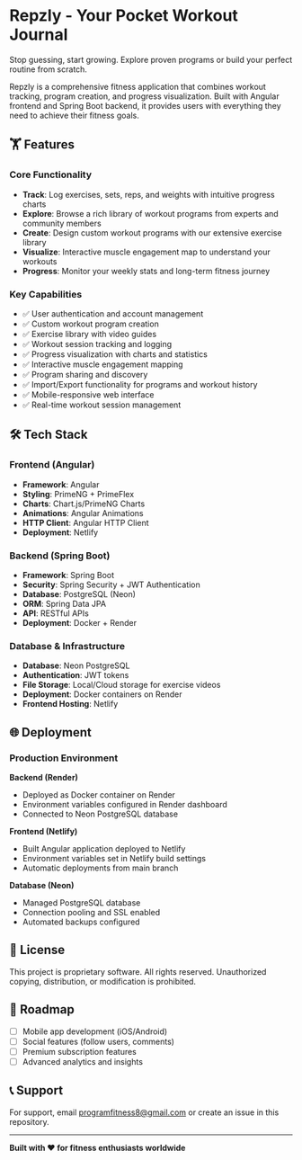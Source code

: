 # Repzly - Your Pocket Workout Journal

Stop guessing, start growing. Explore proven programs or build your perfect routine from scratch.

Repzly is a comprehensive fitness application that combines workout tracking, program creation, and progress visualization. Built with Angular frontend and Spring Boot backend, it provides users with everything they need to achieve their fitness goals.

## 🏋️ Features

### Core Functionality
- **Track**: Log exercises, sets, reps, and weights with intuitive progress charts
- **Explore**: Browse a rich library of workout programs from experts and community members  
- **Create**: Design custom workout programs with our extensive exercise library
- **Visualize**: Interactive muscle engagement map to understand your workouts
- **Progress**: Monitor your weekly stats and long-term fitness journey

### Key Capabilities
- ✅ User authentication and account management
- ✅ Custom workout program creation
- ✅ Exercise library with video guides
- ✅ Workout session tracking and logging
- ✅ Progress visualization with charts and statistics
- ✅ Interactive muscle engagement mapping
- ✅ Program sharing and discovery
- ✅ Import/Export functionality for programs and workout history
- ✅ Mobile-responsive web interface
- ✅ Real-time workout session management

## 🛠️ Tech Stack

### Frontend (Angular)
- **Framework**: Angular
- **Styling**: PrimeNG + PrimeFlex
- **Charts**: Chart.js/PrimeNG Charts
- **Animations**: Angular Animations
- **HTTP Client**: Angular HTTP Client
- **Deployment**: Netlify

### Backend (Spring Boot)
- **Framework**: Spring Boot
- **Security**: Spring Security + JWT Authentication
- **Database**: PostgreSQL (Neon)
- **ORM**: Spring Data JPA
- **API**: RESTful APIs
- **Deployment**: Docker + Render

### Database & Infrastructure
- **Database**: Neon PostgreSQL
- **Authentication**: JWT tokens
- **File Storage**: Local/Cloud storage for exercise videos
- **Deployment**: Docker containers on Render
- **Frontend Hosting**: Netlify

## 🌐 Deployment

### Production Environment

**Backend (Render)**
- Deployed as Docker container on Render
- Environment variables configured in Render dashboard
- Connected to Neon PostgreSQL database

**Frontend (Netlify)**
- Built Angular application deployed to Netlify
- Environment variables set in Netlify build settings
- Automatic deployments from main branch

**Database (Neon)**
- Managed PostgreSQL database
- Connection pooling and SSL enabled
- Automated backups configured


## 📝 License

This project is proprietary software. All rights reserved. 
Unauthorized copying, distribution, or modification is prohibited.

## 🎯 Roadmap

- [ ] Mobile app development (iOS/Android)
- [ ] Social features (follow users, comments)
- [ ] Premium subscription features
- [ ] Advanced analytics and insights

## 📞 Support

For support, email programfitness8@gmail.com or create an issue in this repository.

---

**Built with ❤️ for fitness enthusiasts worldwide**